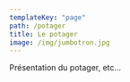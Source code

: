 ```yaml
---
templateKey: "page"
path: /potager
title: Le potager
image: /img/jumbotron.jpg
---
```


Présentation du potager, etc...
